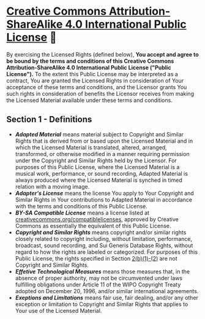 # [Creative Commons Attribution-ShareAlike 4.0 International Public License](https://creativecommons.org/licenses/by-sa/4.0/legalcode) 📃
By exercising the Licensed Rights (defined below), **You accept and agree to be bound by the terms and conditions of this Creative Commons Attribution-ShareAlike 4.0 International Public License ("Public License").** To the extent this Public License may be interpreted as a contract, You are granted the Licensed Rights in consideration of Your acceptance of these terms and conditions, and the Licensor grants You such rights in consideration of benefits the Licensor receives from making the Licensed Material available under these terms and conditions.

## Section 1 - Definitions
- **_Adapted Material_** means material subject to Copyright and Similar Rights that is derived from or based upon the Licensed Material and in which the Licensed Material is translated, altered, arranged, transformed, or otherwise modified in a manner requiring permission under the Copyright and Similar Rights held by the Licensor. For purposes of this Public License, where the Licensed Material is a musical work, performance, or sound recording, Adapted Material is always produced where the Licensed Material is synched in timed relation with a moving image.
- **_Adapter's License_** means the license You apply to Your Copyright and Similar Rights in Your contributions to Adapted Material in accordance with the terms and conditions of this Public License.
- **_BY-SA Compatible License_** means a license listed at [creativecommons.org/compatiblelicenses](https://creativecommons.org/compatiblelicenses), approved by Creative Commons as essentially the equivalent of this Public License.
- **_Copyright and Similar Rights_** means copyright and/or similar rights closely related to copyright including, without limitation, performance, broadcast, sound recording, and Sui Generis Database Rights, without regard to how the rights are labeled or categorized. For purposes of this Public License, the rights specified in Section [2(b)(1)-(2)](https://creativecommons.org/licenses/by-sa/4.0/legalcode#s2b) are not Copyright and Similar Rights.
- **_Effetive Technological Measures_** means those measures that, in the absence of proper authority, may not be circumvented under laws fulfilling obligations under Article 11 of the WIPO Copyright Treaty adopted on December 20, 1996, and/or similar international agreements.
- **_Exeptions and Limitations_** means fair use, fair dealing, and/or any other exception or limitation to Copyright and Similar Rights that applies to Your use of the Licensed Material.
